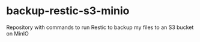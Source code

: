 # backup-restic-s3-minio
Repository with commands to run Restic to backup my files to an S3 bucket on MinIO
